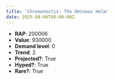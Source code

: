 ```yaml
---
title: 'Chrononoctis: The Ominous Helm'
date: 2025-08-06T00:00:00Z
---
```

- **RAP**: 200006
- **Value**: 930000
- **Demand level**: 0
- **Trend**: 2
- **Projected?**: True
- **Hyped?**: True
- **Rare?**: True

